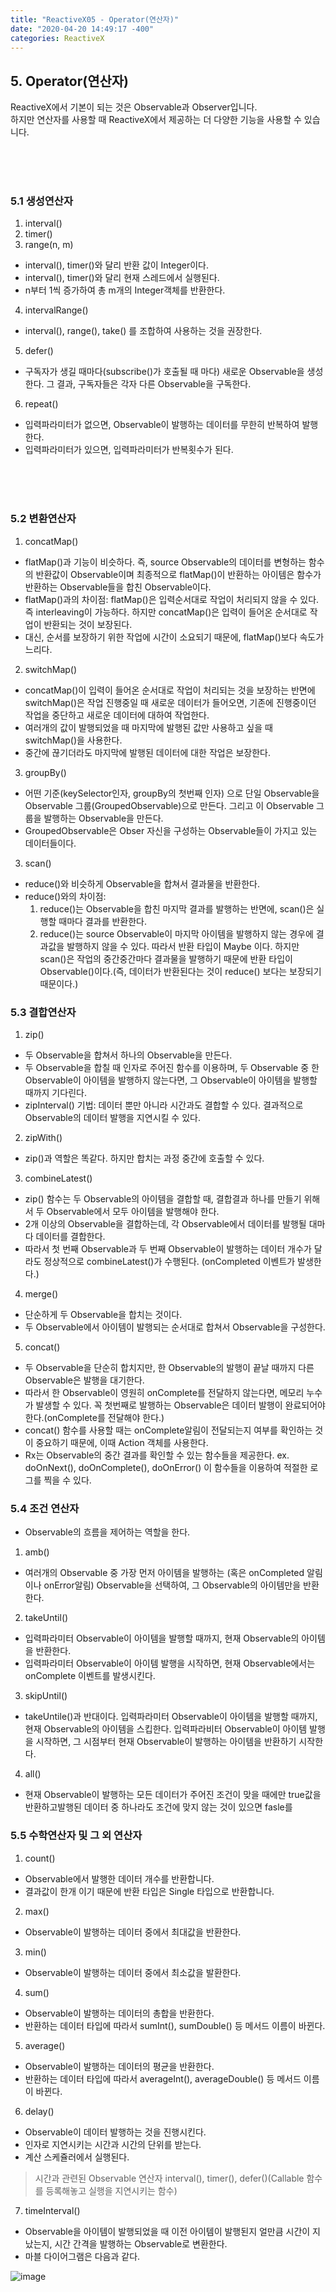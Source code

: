 ```yaml
---
title: "ReactiveX05 - Operator(연산자)"
date: "2020-04-20 14:49:17 -400"
categories: ReactiveX
---
```


## 5. Operator(연산자)
ReactiveX에서 기본이 되는 것은 Observable과 Observer입니다.  
하지만 연산자를 사용할 때 ReactiveX에서 제공하는 더 다양한 기능을 사용할 수 있습니다.  

<br/>
<br/>
<br/>

### 5.1 생성연산자
1. interval()
2. timer()
3. range(n, m) 
- interval(), timer()와 달리 반환 값이 Integer이다.
- interval(), timer()와 달리 현재 스레드에서 실행된다.
- n부터 1씩 증가하여 총 m개의 Integer객체를 반환한다.
4. intervalRange()
- interval(), range(), take() 를 조합하여 사용하는 것을 권장한다.
5. defer()
- 구독자가 생길 때마다(subscribe()가 호출될 때 마다) 새로운 Observable을 생성한다. 그 결과, 구독자들은 각자 다른 Observable을 구독한다.  
6. repeat()
- 입력파라미터가 없으면, Observable이 발행하는 데이터를 무한히 반복하여 발행한다.
- 입력파라미터가 있으면, 입력파라미터가 반복횟수가 된다.

<br/>
<br/>
<br/>

### 5.2 변환연산자
1. concatMap()
- flatMap()과 기능이 비슷하다. 즉, source Observable의 데이터를 변형하는 함수의 반환값이 Observable이며 최종적으로 flatMap()이 반환하는 아이템은 함수가 반환하는 Observable들을 합친 Observable이다. 
- flatMap()과의 차이점: flatMap()은 입력순서대로 작업이 처리되지 않을 수 있다. 즉 interleaving이 가능하다. 하지만 concatMap()은 입력이 들어온 순서대로 작업이 반환되는 것이 보장된다.
- 대신, 순서를 보장하기 위한 작업에 시간이 소요되기 때문에, flatMap()보다 속도가 느리다.

2. switchMap()
- concatMap()이 입력이 들어온 순서대로 작업이 처리되는 것을 보장하는 반면에 switchMap()은 작업 진행중일 때 새로운 데이터가 들어오면, 기존에 진행중이던 작업을 중단하고 새로운 데이터에 대하여 작업한다. 
- 여러개의 값이 발행되었을 때 마지막에 발행된 값만 사용하고 싶을 때 switchMap()을 사용한다.
- 중간에 끊기더라도 마지막에 발행된 데이터에 대한 작업은 보장한다.

3. groupBy()
- 어떤 기준(keySelector인자, groupBy의 첫번째 인자) 으로 단일 Observable을 Observable 그룹(GroupedObservable)으로 만든다. 그리고 이 Observable 그룹을 발행하는 Observable을 만든다.
- GroupedObservable은 Obser 자신을 구성하는 Observable들이 가지고 있는 데이터들이다. 

3. scan()
- reduce()와 비슷하게 Observable을 합쳐서 결과물을 반환한다.
- reduce()와의 차이점: 
  1. reduce()는 Observable을 합친 마지막 결과를 발행하는 반면에, scan()은 실행할 때마다 결과를 반환한다. 
  2. reduce()는 source Observable이 마지막 아이템을 발행하지 않는 경우에 결과값을 발행하지 않을 수 있다. 따라서 반환 타입이 Maybe 이다. 하지만 scan()은 작업의 중간중간마다 결과물을 발행하기 때문에 반환 타입이 Observable()이다.(즉, 데이터가 반환된다는 것이 reduce() 보다는 보장되기 때문이다.)

### 5.3 결합연산자
1. zip()
- 두 Observable을 합쳐서 하나의 Observable을 만든다.
- 두 Observable을 합칠 때 인자로 주어진 함수를 이용하며, 두 Observable 중 한 Observable이 아이템을 발행하지 않는다면, 그 Observable이 아이템을 발행할 때까지 기다린다.
- zipInterval() 기법: 데이터 뿐만 아니라 시간과도 결합할 수 있다. 결과적으로 Observable의 데이터 발행을 지연시킬 수 있다.

2. zipWith()
- zip()과 역할은 똑같다. 하지만 합치는 과정 중간에 호출할 수 있다.

3. combineLatest()
- zip() 함수는 두 Observable의 아이템을 결합할 때, 결합결과 하나를 만들기 위해서 두 Observable에서 모두 아이템을 발행해야 한다.
- 2개 이상의 Observable을 결합하는데, 각 Observable에서 데이터를 발행될 대마다 데이터를 결합한다.
- 따라서 첫 번째 Observable과 두 번째 Observable이 발행하는 데이터 개수가 달라도 정상적으로 combineLatest()가 수행된다. (onCompleted 이벤트가 발생한다.)


4. merge()
- 단순하게 두 Observable을 합치는 것이다. 
- 두 Observable에서 아이템이 발행되는 순서대로 합쳐서 Observable을 구성한다.

5. concat()
- 두 Observable을 단순히 합치지만, 한 Observable의 발행이 끝날 때까지 다른 Observable은 발행을 대기한다. 
- 따라서 한 Observable이 영원히 onComplete를 전달하지 않는다면, 메모리 누수가 발생할 수 있다. 꼭 첫번째로 발행하는 Observable은 데이터 발행이 완료되어야한다.(onComplete를 전달해야 한다.)
- concat() 함수를 사용할 때는 onComplete알림이 전달되는지 여부를 확인하는 것이 중요하기 때문에, 이때 Action 객체를 사용한다.
- Rx는 Observable의 중간 결과를 확인할 수 있는 함수들을 제공한다.
ex. doOnNext(), doOnComplete(), doOnError()
이 함수들을 이용하여 적절한 로그를 찍을 수 있다.

### 5.4 조건 연산자
- Observable의 흐름을 제어하는 역할을 한다.

1. amb()
- 여러개의 Observable 중 가장 먼저 아이템을 발행하는 (혹은 onCompleted 알림이나 onError알림) Observable을 선택하여, 그 Observable의 아이템만을 반환한다.

2. takeUntil()
- 입력파라미터 Observable이 아이템을 발행할 때까지, 현재 Observable의 아이템을 반환한다.
- 입력파라미터 Observable이 아이템 발행을 시작하면, 현재 Observable에서는 onComplete 이벤트를 발생시킨다.

3. skipUntil()
- takeUntile()과 반대이다. 입력파라미터 Observable이 아이템을 발행할 때까지, 현재 Observable의 아이템을 스킵한다. 입력파라비터 Observable이 아이템 발행을 시작하면, 그 시점부터 현재 Observable이 발행하는 아이템을 반환하기 시작한다.

4. all()
- 현재 Observable이 발행하는 모든 데이터가 주어진 조건이 맞을 때에만 true값을 반환하고발행된 데이터 중 하나라도 조건에 맞지 않는 것이 있으면 fasle를 


### 5.5 수학연산자 및 그 외 연산자

1. count()
- Observable에서 발행한 데이터 개수를 반환합니다.
- 결과값이 한개 이기 때문에 반환 타입은 Single<Long> 타입으로 반환합니다.  
  
2. max()
- Observable이 발행하는 데이터 중에서 최대값을 반환한다.

3. min()
- Observable이 발행하는 데이터 중에서 최소값을 발환한다.

4. sum()
- Observable이 발행하는 데이터의 총합을 반환한다.
- 반환하는 데이터 타입에 따라서 sumInt(), sumDouble() 등 메서드 이름이 바뀐다.

5. average()
- Observable이 발행하는 데이터의 평균을 반환한다.
- 반환하는 데이터 타입에 따라서 averageInt(), averageDouble() 등 메서드 이름이 바뀐다.  

6. delay()
- Observable이 데이터 발행하는 것을 진행시킨다.
- 인자로 지연시키는 시간과 시간의 단위를 받는다.  
- 계산 스케쥴러에서 실행된다. 
> 시간과 관련된 Observable 연산자
> interval(), timer(), defer()(Callable 함수를 등록해놓고 실행을 지연시키는 함수)

7. timeInterval()
- Observable을 아이템이 발행되었을 때 이전 아이템이 발행된지 얼만큼 시간이 지났는지, 시간 간격을 발행하는 Observable로 변환한다.
- 마블 다이어그램은 다음과 같다.

![image](https://user-images.githubusercontent.com/57262833/80072905-d8a21e00-8581-11ea-95e2-cb39f7daf81f.png)









